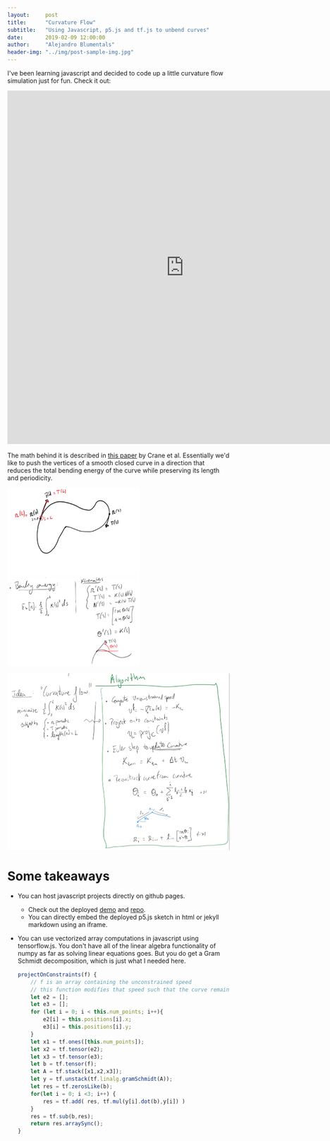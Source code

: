 ```yaml
---
layout:     post
title:      "Curvature Flow"
subtitle:   "Using Javascript, p5.js and tf.js to unbend curves"
date:       2019-02-09 12:00:00
author:     "Alejandro Blumentals"
header-img: "../img/post-sample-img.jpg"
---
```


I've been learning javascript and decided to code up a little curvature flow simulation just for fun. Check it out:
<iframe style="width: 800px; height: 800px; overflow: hidden;"  scrolling="no" frameborder="0" src="https://blumenta.github.io/curvature_flow/"></iframe>

The math behind it is described in [this paper](https://www.cs.cmu.edu/~kmcrane/Projects/ConformalWillmoreFlow/paper.pdf
) by Crane et al. Essentially we'd like to push the vertices of a smooth closed curve in a direction that reduces the total bending energy of the curve while preserving its length and periodicity. 
<div>
<img src = "../img/cf_curve.png" width=300 height=200></img>
<img src = "../img/cf_kin.png" width=300 height=200></img>
</div>

<img src = "../img/cf_optpb.png" width=600 height=400></img>


# Some takeaways
* You can host javascript projects directly on github pages. 
   * Check out the deployed [demo](https://blumenta.github.io/curvature_flow/) and [repo](https://github.com/blumenta/curvature_flow).
   * You can directly embed the deployed p5.js sketch in html or jekyll markdown using an iframe.

* You can use vectorized array computations in javascript using tensorflow.js. You don't have all of the linear algebra functionality of numpy as far as solving linear equations goes. But you do get a Gram Schmidt decomposition, which is just what I needed here.
    ```javascript
    projectOnConstraints(f) {
        // f is an array containing the unconstrained speed
        // this function modifies that speed such that the curve remains closed.
        let e2 = [];
        let e3 = [];
        for (let i = 0; i < this.num_points; i++){
            e2[i] = this.positions[i].x;
            e3[i] = this.positions[i].y;
        }
        let x1 = tf.ones([this.num_points]);
        let x2 = tf.tensor(e2);
        let x3 = tf.tensor(e3);
        let b = tf.tensor(f);
        let A = tf.stack([x1,x2,x3]);
        let y = tf.unstack(tf.linalg.gramSchmidt(A));
        let res = tf.zerosLike(b);
        for(let i = 0; i <3; i++) {
            res = tf.add( res, tf.mul(y[i].dot(b),y[i]) )
        }
        res = tf.sub(b,res);
        return res.arraySync();
    }
    ```
